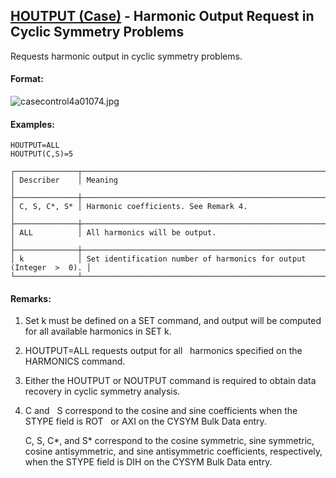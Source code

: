 ## [HOUTPUT (Case)](https://help.hexagonmi.com/bundle/MSC_Nastran_2022.4/page/Nastran_Combined_Book/qrg/casecontrol4a/TOC.HOUTPUT.Case.xhtml) - Harmonic Output Request in Cyclic Symmetry Problems

Requests harmonic output in cyclic symmetry problems.

#### Format:

![casecontrol4a01074.jpg](https://help-be.hexagonmi.com/bundle/MSC_Nastran_2022.4/page/Nastran_Combined_Book/qrg/casecontrol4a/../../../assets/casecontrol4a01074.jpg?_LANG=enus)  

#### Examples:

```nastran
HOUTPUT=ALL
HOUTPUT(C,S)=5
```

```text
┌──────────────┬────────────────────────────────────────────────────────────────────┐
│ Describer    │ Meaning                                                            │
├──────────────┼────────────────────────────────────────────────────────────────────┤
│ C, S, C*, S* │ Harmonic coefficients. See Remark 4.                               │
├──────────────┼────────────────────────────────────────────────────────────────────┤
│ ALL          │ All harmonics will be output.                                      │
├──────────────┼────────────────────────────────────────────────────────────────────┤
│ k            │ Set identification number of harmonics for output (Integer  >  0). │
└──────────────┴────────────────────────────────────────────────────────────────────┘
```

#### Remarks:

1. Set k must be defined on a SET command, and output will be computed for all available harmonics in SET k.
2. HOUTPUT=ALL requests output for all   harmonics specified on the HARMONICS command.
3. Either the HOUTPUT or NOUTPUT command is required to obtain data recovery in cyclic symmetry analysis.
4. C and   S correspond to the cosine and sine coefficients when the STYPE field is ROT   or AXI on the CYSYM Bulk Data entry.

   C, S, C*, and S* correspond to the cosine symmetric, sine symmetric, cosine antisymmetric, and sine antisymmetric coefficients, respectively, when the STYPE field is DIH on the CYSYM Bulk Data entry.
